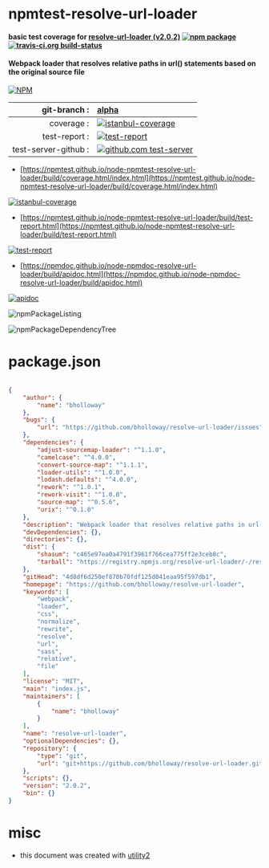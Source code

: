 # npmtest-resolve-url-loader

#### basic test coverage for  [resolve-url-loader (v2.0.2)](https://github.com/bholloway/resolve-url-loader)  [![npm package](https://img.shields.io/npm/v/npmtest-resolve-url-loader.svg?style=flat-square)](https://www.npmjs.org/package/npmtest-resolve-url-loader) [![travis-ci.org build-status](https://api.travis-ci.org/npmtest/node-npmtest-resolve-url-loader.svg)](https://travis-ci.org/npmtest/node-npmtest-resolve-url-loader)

#### Webpack loader that resolves relative paths in url() statements based on the original source file

[![NPM](https://nodei.co/npm/resolve-url-loader.png?downloads=true&downloadRank=true&stars=true)](https://www.npmjs.com/package/resolve-url-loader)

| git-branch : | [alpha](https://github.com/npmtest/node-npmtest-resolve-url-loader/tree/alpha)|
|--:|:--|
| coverage : | [![istanbul-coverage](https://npmtest.github.io/node-npmtest-resolve-url-loader/build/coverage.badge.svg)](https://npmtest.github.io/node-npmtest-resolve-url-loader/build/coverage.html/index.html)|
| test-report : | [![test-report](https://npmtest.github.io/node-npmtest-resolve-url-loader/build/test-report.badge.svg)](https://npmtest.github.io/node-npmtest-resolve-url-loader/build/test-report.html)|
| test-server-github : | [![github.com test-server](https://npmtest.github.io/node-npmtest-resolve-url-loader/GitHub-Mark-32px.png)](https://npmtest.github.io/node-npmtest-resolve-url-loader/build/app/index.html) | | build-artifacts : | [![build-artifacts](https://npmtest.github.io/node-npmtest-resolve-url-loader/glyphicons_144_folder_open.png)](https://github.com/npmtest/node-npmtest-resolve-url-loader/tree/gh-pages/build)|

- [https://npmtest.github.io/node-npmtest-resolve-url-loader/build/coverage.html/index.html](https://npmtest.github.io/node-npmtest-resolve-url-loader/build/coverage.html/index.html)

[![istanbul-coverage](https://npmtest.github.io/node-npmtest-resolve-url-loader/build/screenCapture.buildCi.browser.%252Ftmp%252Fbuild%252Fcoverage.lib.html.png)](https://npmtest.github.io/node-npmtest-resolve-url-loader/build/coverage.html/index.html)

- [https://npmtest.github.io/node-npmtest-resolve-url-loader/build/test-report.html](https://npmtest.github.io/node-npmtest-resolve-url-loader/build/test-report.html)

[![test-report](https://npmtest.github.io/node-npmtest-resolve-url-loader/build/screenCapture.buildCi.browser.%252Ftmp%252Fbuild%252Ftest-report.html.png)](https://npmtest.github.io/node-npmtest-resolve-url-loader/build/test-report.html)

- [https://npmdoc.github.io/node-npmdoc-resolve-url-loader/build/apidoc.html](https://npmdoc.github.io/node-npmdoc-resolve-url-loader/build/apidoc.html)

[![apidoc](https://npmdoc.github.io/node-npmdoc-resolve-url-loader/build/screenCapture.buildCi.browser.%252Ftmp%252Fbuild%252Fapidoc.html.png)](https://npmdoc.github.io/node-npmdoc-resolve-url-loader/build/apidoc.html)

![npmPackageListing](https://npmtest.github.io/node-npmtest-resolve-url-loader/build/screenCapture.npmPackageListing.svg)

![npmPackageDependencyTree](https://npmtest.github.io/node-npmtest-resolve-url-loader/build/screenCapture.npmPackageDependencyTree.svg)



# package.json

```json

{
    "author": {
        "name": "bholloway"
    },
    "bugs": {
        "url": "https://github.com/bholloway/resolve-url-loader/issues"
    },
    "dependencies": {
        "adjust-sourcemap-loader": "^1.1.0",
        "camelcase": "^4.0.0",
        "convert-source-map": "^1.1.1",
        "loader-utils": "^1.0.0",
        "lodash.defaults": "^4.0.0",
        "rework": "^1.0.1",
        "rework-visit": "^1.0.0",
        "source-map": "^0.5.6",
        "urix": "^0.1.0"
    },
    "description": "Webpack loader that resolves relative paths in url() statements based on the original source file",
    "devDependencies": {},
    "directories": {},
    "dist": {
        "shasum": "c465e97ea0a4791f3961f766cea775ff2e3ceb8c",
        "tarball": "https://registry.npmjs.org/resolve-url-loader/-/resolve-url-loader-2.0.2.tgz"
    },
    "gitHead": "4d8df6d250ef870b70fdf125d041eaa95f597db1",
    "homepage": "https://github.com/bholloway/resolve-url-loader",
    "keywords": [
        "webpack",
        "loader",
        "css",
        "normalize",
        "rewrite",
        "resolve",
        "url",
        "sass",
        "relative",
        "file"
    ],
    "license": "MIT",
    "main": "index.js",
    "maintainers": [
        {
            "name": "bholloway"
        }
    ],
    "name": "resolve-url-loader",
    "optionalDependencies": {},
    "repository": {
        "type": "git",
        "url": "git+https://github.com/bholloway/resolve-url-loader.git"
    },
    "scripts": {},
    "version": "2.0.2",
    "bin": {}
}
```



# misc
- this document was created with [utility2](https://github.com/kaizhu256/node-utility2)
